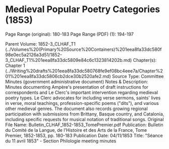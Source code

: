# Medieval Popular Poetry Categories (1853)

Page Range (original): 180-183
Page Range (PDF) (1): 194-197

Parent Volume: 1852-3_CLHAF_T1 (../Volumes%20(Primary%20Source%20Containers)%201eea8fa33dc580f98e0ec5a2126a3d51/1852-3_CLHAF_T1%201eea8fa33dc5809e84c6c1323814202b.md)
Chapter(s): Chapter 1  (../Writing%20drafts%201eea8fa33dc580768fe9ef08bc4eee7a/Chapter%201%201eea8fa33dc5806cb2dce30b2520afe2.md)
Source Type: Committee Minutes (government administrative document)
Notes & Description: Minutes documenting Ampère's presentation of draft instructions for correspondents and Le Clerc's important intervention regarding medieval poetry types. Le Clerc advocates for including verse sermons, saints' lives in verse, moral teachings, profession-specific poems ("dits"), and various other medieval genres. The document also records growing regional participation with submissions from Brittany, Basque country, and Catalonia, including specific requests for musical notation of traditional songs.
Original File Name: Bulletin_CLHAF_1852-1853_TomePremier.pdf
Publication: Bulletin du Comité de la Langue, de l'Histoire et des Arts de la France, Tome Premier, 1852-1853, pp. 180-183
Publication Date: 04/11/1853
Title: "Séance du 11 avril 1853" - Section Philologie meeting minutes
